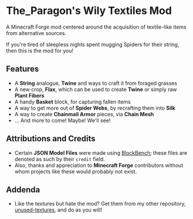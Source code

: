 # The_Paragon's Wily Textiles Mod
A Minecraft Forge mod centered around the acquisition of textile-like items from alternative sources.

If you're tired of sleepless nights spent mugging Spiders for their string, then this is the mod for you!

## Features
* A **String** analogue, **Twine** and ways to craft it from foraged grasses
* A new crop, **Flax**, which can be used to create **Twine** or simply raw **Plant Fibers**
* A handy **Basket** block, for capturing fallen items
* A way to get more out of **Spider Webs**, by recrafting them into **Silk**
* A way to create **Chainmail Armor** pieces, via **Chain Mesh**
* ... And more to come! Maybe! We'll see!

## Attributions and Credits
* Certain **JSON Model Files** were made using [BlockBench](https://blockbench.net); these files are denoted as such by their `credit` field.
* Also, thanks and appreciation to **Minecraft Forge** contributors without whom projects like these would probably not exist.

## Addenda
* Like the textures but hate the mod? Get them from my other repository, [unused-textures](https://github.com/malcolmriley/unused-textures), and do as you will!

